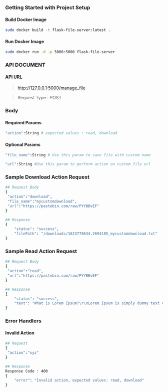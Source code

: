 ### Getting Started with Project Setup

#### Build Docker Image
```sh
sudo docker build -t flask-file-server:latest .
```

#### Run Docker Image

```sh
sudo docker run -d -p 5000:5000 flask-file-server
```

### API DOCUMENT
#### API URL
> http://127.0.0.1:5000/manage_file

> Request Type : POST

### Body

#### Required Params
```sh
"action":String # expected values : read, download
```
#### Optional Params
```sh
"file_name":String # Use this param to save file with custom name 

"url":String #Use this param to perform action on custom file url
```
### Sample Download Action Request

```sh
## Request Body
{
 "action":"download",
 "file_name":"mycustomdownload",
 "url":"https://pastebin.com/raw/PYYBBvEF"
}

## Response
{
    "status": "success",
    "filePath": "/downloads/1623778634.2694185_mycustomdownload.txt"
}
```

### Sample Read Action Request

```sh
## Request Body
{
 "action":"read",
 "url":"https://pastebin.com/raw/PYYBBvEF"
}

## Response
{
    "status": "success",
    "text": "What is Lorem Ipsum?\r\nLorem Ipsum is simply dummy text of the printing and typesetting industry. Lorem Ipsum has been the industry's standard dummy text ever since the 1500s, when an unknown printer took a galley of type and scrambled it to make a type specimen book. It has survived not only five centuries, but also the leap into electronic typesetting, remaining essentially unchanged. It was popularised in the 1960s with the release of Letraset sheets containing Lorem Ipsum passages, and more recently with desktop publishing software like Aldus PageMaker including versions of Lorem Ipsum."
}
```

### Error Handlers

#### Invalid Action
```sh
## Request
{
 "action":"xyz"
}

## Response
Response Code : 400
{
    "error": "Invalid action, expected values: read, download"
}
```